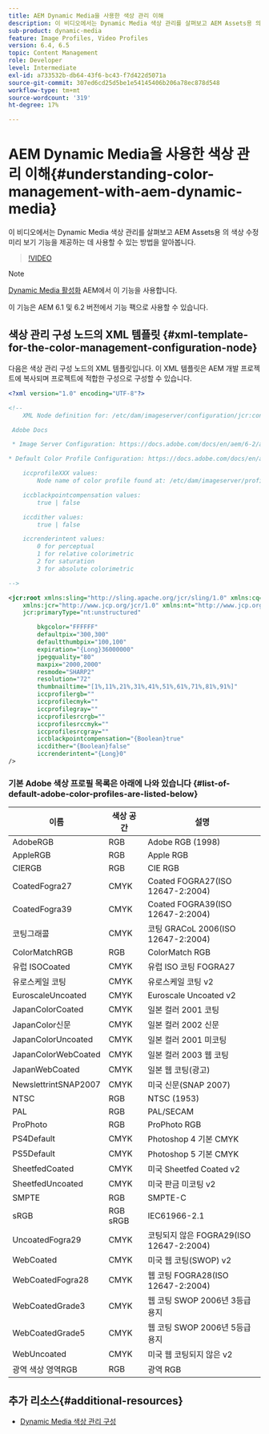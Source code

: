 ```yaml
---
title: AEM Dynamic Media을 사용한 색상 관리 이해
description: 이 비디오에서는 Dynamic Media 색상 관리를 살펴보고 AEM Assets용 의 색상 수정 미리 보기 기능을 제공하는 데 사용할 수 있는 방법을 알아봅니다.
sub-product: dynamic-media
feature: Image Profiles, Video Profiles
version: 6.4, 6.5
topic: Content Management
role: Developer
level: Intermediate
exl-id: a733532b-db64-43f6-bc43-f7d422d5071a
source-git-commit: 307ed6cd25d5be1e54145406b206a78ec878d548
workflow-type: tm+mt
source-wordcount: '319'
ht-degree: 17%

---
```


# AEM Dynamic Media을 사용한 색상 관리 이해{#understanding-color-management-with-aem-dynamic-media}

이 비디오에서는 Dynamic Media 색상 관리를 살펴보고 AEM Assets용 의 색상 수정 미리 보기 기능을 제공하는 데 사용할 수 있는 방법을 알아봅니다.

>[!VIDEO](https://video.tv.adobe.com/v/16792/?quality=9&learn=on)

>[!NOTE]
>
>[Dynamic Media 활성화](https://experienceleague.adobe.com/docs/experience-manager-release-information/aem-release-updates/previous-updates/aem-previous-versions.html) AEM에서 이 기능을 사용합니다.

이 기능은 AEM 6.1 및 6.2 버전에서 기능 팩으로 사용할 수 있습니다.

## 색상 관리 구성 노드의 XML 템플릿 {#xml-template-for-the-color-management-configuration-node}

다음은 색상 관리 구성 노드의 XML 템플릿입니다. 이 XML 템플릿은 AEM 개발 프로젝트에 복사되며 프로젝트에 적합한 구성으로 구성할 수 있습니다.

```xml
<?xml version="1.0" encoding="UTF-8"?>

<!--
    XML Node definition for: /etc/dam/imageserver/configuration/jcr:content/settings

 Adobe Docs

 * Image Server Configuration: https://docs.adobe.com/docs/en/aem/6-2/administer/content/dynamic-media/config-dynamic.html#Configuring%20Dynamic%20Media%20Image%20Settings

* Default Color Profile Configuration: https://docs.adobe.com/docs/en/aem/6-1/administer/content/dynamic-media/config-dynamic.html#Configuring%20the%20default%20color%20profiles

    iccprofileXXX values:
        Node name of color profile found at: /etc/dam/imageserver/profiles

    iccblackpointcompensation values:
        true | false

    iccdither values:
        true | false

    iccrenderintent values:
        0 for perceptual
        1 for relative colorimetric
        2 for saturation
        3 for absolute colorimetric

-->

<jcr:root xmlns:sling="http://sling.apache.org/jcr/sling/1.0" xmlns:cq="http://www.day.com/jcr/cq/1.0"
    xmlns:jcr="http://www.jcp.org/jcr/1.0" xmlns:nt="http://www.jcp.org/jcr/nt/1.0"
    jcr:primaryType="nt:unstructured"

        bkgcolor="FFFFFF"
        defaultpix="300,300"
        defaultthumbpix="100,100"
        expiration="{Long}36000000"
        jpegquality="80"
        maxpix="2000,2000"
        resmode="SHARP2"
        resolution="72"
        thumbnailtime="[1%,11%,21%,31%,41%,51%,61%,71%,81%,91%]"
        iccprofilergb=""
        iccprofilecmyk=""
        iccprofilegray=""
        iccprofilesrcrgb=""
        iccprofilesrccmyk=""
        iccprofilesrcgray=""
        iccblackpointcompensation="{Boolean}true"
        iccdither="{Boolean}false"
        iccrenderintent="{Long}0"
/>
```

### 기본 Adobe 색상 프로필 목록은 아래에 나와 있습니다 {#list-of-default-adobe-color-profiles-are-listed-below}

| 이름 | 색상 공간 | 설명 |
| ------------------- | ---------- | ------------------------------------- |
| AdobeRGB | RGB | Adobe RGB (1998) |
| AppleRGB | RGB | Apple RGB |
| CIERGB | RGB | CIE RGB |
| CoatedFogra27 | CMYK | Coated FOGRA27(ISO 12647-2:2004) |
| CoatedFogra39 | CMYK | Coated FOGRA39(ISO 12647-2:2004) |
| 코팅그래콜 | CMYK | 코팅 GRACoL 2006(ISO 12647-2:2004) |
| ColorMatchRGB | RGB | ColorMatch RGB |
| 유럽 ISOCoated | CMYK | 유럽 ISO 코팅 FOGRA27 |
| 유로스케일 코팅 | CMYK | 유로스케일 코팅 v2 |
| EuroscaleUncoated | CMYK | Euroscale Uncoated v2 |
| JapanColorCoated | CMYK | 일본 컬러 2001 코팅 |
| JapanColor신문 | CMYK | 일본 컬러 2002 신문 |
| JapanColorUncoated | CMYK | 일본 컬러 2001 미코팅 |
| JapanColorWebCoated | CMYK | 일본 컬러 2003 웹 코팅 |
| JapanWebCoated | CMYK | 일본 웹 코팅(광고) |
| NewslettrintSNAP2007 | CMYK | 미국 신문(SNAP 2007) |
| NTSC | RGB | NTSC (1953) |
| PAL | RGB | PAL/SECAM |
| ProPhoto | RGB | ProPhoto RGB |
| PS4Default | CMYK | Photoshop 4 기본 CMYK |
| PS5Default | CMYK | Photoshop 5 기본 CMYK |
| SheetfedCoated | CMYK | 미국 Sheetfed Coated v2 |
| SheetfedUncoated | CMYK | 미국 판금 미코팅 v2 |
| SMPTE | RGB | SMPTE-C |
| sRGB | RGB sRGB | IEC61966-2.1 |
| UncoatedFogra29 | CMYK | 코팅되지 않은 FOGRA29(ISO 12647-2:2004) |
| WebCoated | CMYK | 미국 웹 코팅(SWOP) v2 |
| WebCoatedFogra28 | CMYK | 웹 코팅 FOGRA28(ISO 12647-2:2004) |
| WebCoatedGrade3 | CMYK | 웹 코팅 SWOP 2006년 3등급 용지 |
| WebCoatedGrade5 | CMYK | 웹 코팅 SWOP 2006년 5등급 용지 |
| WebUncoated | CMYK | 미국 웹 코팅되지 않은 v2 |
| 광역 색상 영역RGB | RGB | 광역 RGB |

## 추가 리소스{#additional-resources}

* [Dynamic Media 색상 관리 구성](https://helpx.adobe.com/experience-manager/6-5/assets/using/config-dynamic.html#ConfiguringDynamicMediaColorManagement)

